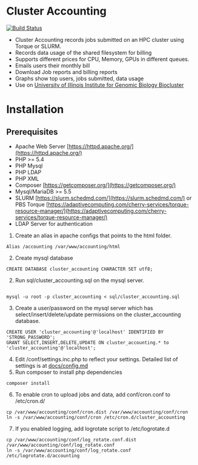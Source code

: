 # Cluster Accounting

[![Build Status](https://travis-ci.com/IGBIllinois/cluster_accounting.svg?branch=master)](https://travis-ci.com/IGBIllinois/cluster_accounting)

- Cluster Accounting records jobs submitted on an HPC cluster using Torque or SLURM.
- Records data usage of the shared filesystem for billing
- Supports different prices for CPU, Memory, GPUs in different queues.
- Emails users their monthly bill
- Download Job reports and billing reports
- Graphs show top users, jobs submitted, data usage
- Use on [University of Illinois Institute for Genomic Biology Biocluster](http://biocluster.igb.illinois.edu)

# Installation

## Prerequisites
- Apache Web Server [https://httpd.apache.org/](https://httpd.apache.org/)
- PHP >= 5.4
- PHP Mysql
- PHP LDAP
- PHP XML
- Composer [https://getcomposer.org/](https://getcomposer.org/)
- Mysql/MariaDB >= 5.5
- SLURM [https://slurm.schedmd.com/](https://slurm.schedmd.com/) or PBS Torque [https://adaptivecomputing.com/cherry-services/torque-resource-manager/](https://adaptivecomputing.com/cherry-services/torque-resource-manager/)
- LDAP Server for authentication

1.  Create an alias in apache configs that points to the html folder.  
```
Alias /accounting /var/www/accounting/html
```
2.  Create mysql database
```
CREATE DATABASE cluster_accounting CHARACTER SET utf8;
```
2.  Run sql/cluster_accounting.sql on the mysql server.
```

mysql -u root -p cluster_accounting < sql/cluster_accounting.sql
```
3.  Create a user/password on the mysql server which has select/insert/delete/update permissions on the cluster_accounting database.
```
CREATE USER 'cluster_accounting'@'localhost' IDENTIFIED BY 'STRONG_PASSWORD';
GRANT SELECT,INSERT,DELETE,UPDATE ON cluster_accounting.* to 'cluster_accounting'@'localhost';
```
4.  Edit /conf/settings.inc.php to reflect your settings.  Detailed list of settings is at [docs/config.md](docs/config.md)
5.  Run composer to install php dependencies
```
composer install
```
6.  To enable cron to upload jobs and data, add conf/cron.conf to /etc/cron.d/
```
cp /var/www/accounting/conf/cron.dist /var/www/accounting/conf/cron
ln -s /var/www/accounting/conf/cron /etc/cron.d/cluster_accounting
```
7.  If you enabled logging, add logrotate script to /etc/logrotate.d
```
cp /var/www/accounting/conf/log_rotate.conf.dist /var/www/accounting/conf/log_rotate.conf
ln -s /var/www/accounting/conf/log_rotate.conf /etc/logrotate.d/accounting
```


